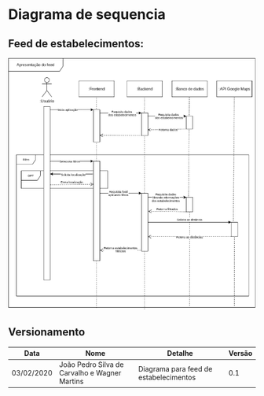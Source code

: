 # Diagrama de sequencia

## Feed de estabelecimentos:

![Feed estabelecimentos](imagens/Diagrama_de_sequencia.png)

## Versionamento 

| Data | Nome | Detalhe | Versão |
|------|------|---------|--------|
| 03/02/2020 | João Pedro Silva de Carvalho e Wagner Martins | Diagrama para feed de estabelecimentos | 0.1 |